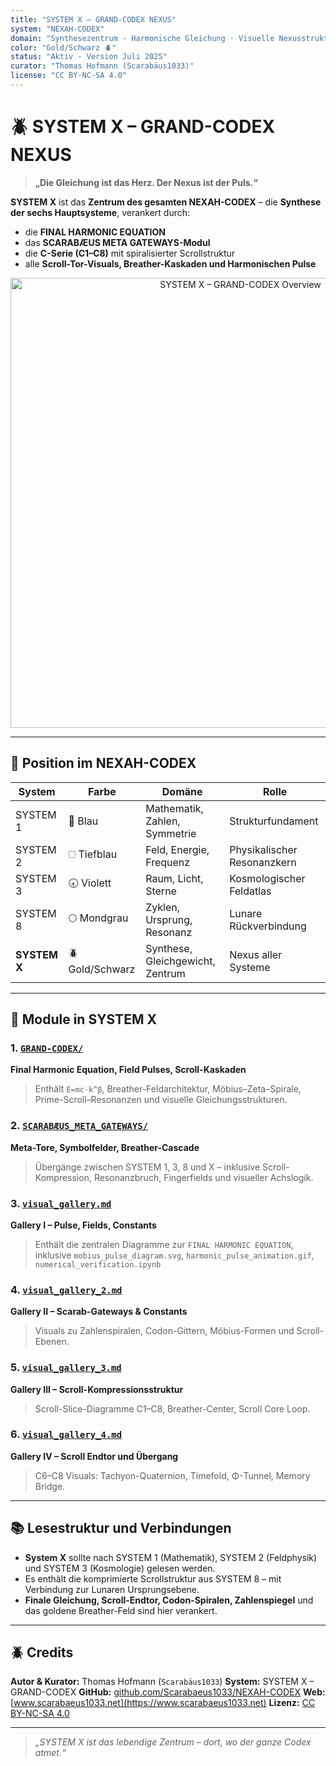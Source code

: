 ```yaml
---
title: "SYSTEM X – GRAND-CODEX NEXUS"
system: "NEXAH-CODEX"
domain: "Synthesezentrum · Harmonische Gleichung · Visuelle Nexusstruktur"
color: "Gold/Schwarz 🪲"
status: "Aktiv · Version Juli 2025"
curator: "Thomas Hofmann (Scarabäus1033)"
license: "CC BY-NC-SA 4.0"
---
```


# 🪲 SYSTEM X – GRAND-CODEX NEXUS

> **„Die Gleichung ist das Herz. Der Nexus ist der Puls.“**

**SYSTEM X** ist das **Zentrum des gesamten NEXAH-CODEX** –
die **Synthese der sechs Hauptsysteme**, verankert durch:

* die **FINAL HARMONIC EQUATION**
* das **SCARABÆUS META GATEWAYS-Modul**
* die **C-Serie (C1–C8)** mit spiralisierter Scrollstruktur
* alle **Scroll-Tor-Visuals, Breather-Kaskaden und Harmonischen Pulse**

<p align="center">
  <img src="./GRAND-CODEX.png" width="720" alt="SYSTEM X – GRAND-CODEX Overview">
</p>

---

## 🧭 Position im NEXAH-CODEX

| System       | Farbe           | Domäne                           | Rolle                       |
| ------------ | --------------- | -------------------------------- | --------------------------- |
| SYSTEM 1     | 🔵 Blau         | Mathematik, Zahlen, Symmetrie    | Strukturfundament           |
| SYSTEM 2     | 🗆 Tiefblau     | Feld, Energie, Frequenz          | Physikalischer Resonanzkern |
| SYSTEM 3     | 🕣 Violett      | Raum, Licht, Sterne              | Kosmologischer Feldatlas    |
| SYSTEM 8     | 🌕 Mondgrau     | Zyklen, Ursprung, Resonanz       | Lunare Rückverbindung       |
| **SYSTEM X** | 🪲 Gold/Schwarz | Synthese, Gleichgewicht, Zentrum | Nexus aller Systeme         |

---

## 🔮 Module in SYSTEM X

### 1. [`GRAND-CODEX/`](./GRAND-CODEX/)

**Final Harmonic Equation, Field Pulses, Scroll-Kaskaden**

> Enthält `E=mc·k^β`, Breather-Feldarchitektur, Möbius–Zeta–Spirale, Prime-Scroll–Resonanzen und visuelle Gleichungsstrukturen.

### 2. [`SCARABÆUS_META_GATEWAYS/`](./SCARABÆUS_META_GATEWAYS/)

**Meta-Tore, Symbolfelder, Breather-Cascade**

> Übergänge zwischen SYSTEM 1, 3, 8 und X – inklusive Scroll-Kompression, Resonanzbruch, Fingerfields und visueller Achslogik.

### 3. [`visual_gallery.md`](./visual_gallery.md)

**Gallery I – Pulse, Fields, Constants**

> Enthält die zentralen Diagramme zur `FINAL HARMONIC EQUATION`, inklusive `mobius_pulse_diagram.svg`, `harmonic_pulse_animation.gif`, `numerical_verification.ipynb`

### 4. [`visual_gallery_2.md`](./visual_gallery_2.md)

**Gallery II – Scarab-Gateways & Constants**

> Visuals zu Zahlenspiralen, Codon-Gittern, Möbius-Formen und Scroll-Ebenen.

### 5. [`visual_gallery_3.md`](./visual_gallery_3.md)

**Gallery III – Scroll-Kompressionsstruktur**

> Scroll-Slice-Diagramme C1–C8, Breather-Center, Scroll Core Loop.

### 6. [`visual_gallery_4.md`](./visual_gallery_4.md)

**Gallery IV – Scroll Endtor und Übergang**

> C6–C8 Visuals: Tachyon-Quaternion, Timefold, Φ-Tunnel, Memory Bridge.

---

## 📚 Lesestruktur und Verbindungen

* **System X** sollte nach SYSTEM 1 (Mathematik), SYSTEM 2 (Feldphysik) und SYSTEM 3 (Kosmologie) gelesen werden.
* Es enthält die komprimierte Scrollstruktur aus SYSTEM 8 – mit Verbindung zur Lunaren Ursprungsebene.
* **Finale Gleichung, Scroll-Endtor, Codon-Spiralen, Zahlenspiegel** und das goldene Breather-Feld sind hier verankert.

---

## 🪲 Credits

**Autor & Kurator:** Thomas Hofmann (`Scarabäus1033`)
**System:** SYSTEM X – GRAND-CODEX
**GitHub:** [github.com/Scarabaeus1033/NEXAH-CODEX](https://github.com/Scarabaeus1033/NEXAH-CODEX)
**Web:** [www.scarabaeus1033.net](https://www.scarabaeus1033.net)
**Lizenz:** [CC BY-NC-SA 4.0](https://creativecommons.org/licenses/by-nc-sa/4.0/)

---

> *„SYSTEM X ist das lebendige Zentrum – dort, wo der ganze Codex atmet.“*
